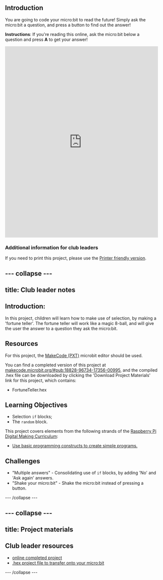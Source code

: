 ## Introduction

You are going to code your micro:bit to read the future! Simply ask the micro:bit a question, and press a button to find out the answer!

__Instructions__: If you're reading this online, ask the micro:bit below a question and press __A__ to get your answer!

<div style="position:relative;height:0;padding-bottom:125%;overflow:hidden;"><iframe style="position:absolute;top:0;left:0;width:100%;height:100%;" src="https://makecode.microbit.org/---run?id=_X8jUAqb9mdfj" allowfullscreen="allowfullscreen" sandbox="allow-popups allow-scripts allow-same-origin" frameborder="0"></iframe></div>

### Additional information for club leaders

If you need to print this project, please use the [Printer friendly version](https://projects.raspberrypi.org/en/projects/fortune-teller/print).


--- collapse ---
---
title: Club leader notes
---


## Introduction:
In this project, children will learn how to make use of selection, by making a 'fortune teller'. The fortune teller will work like a magic 8-ball, and will give the user the answer to a question they ask the micro:bit.

## Resources
For this project, the [MakeCode (PXT)](http://jumpto.cc/pxt-new) microbit editor should be used.

You can find a completed version of this project at [makecode.microbit.org/#pub:18828-96734-17356-00995](https://makecode.microbit.org/#pub:18828-96734-17356-00995), and the compiled .hex file can be downloaded by clicking the 'Download Project Materials' link for this project, which contains:

+ FortuneTeller.hex

## Learning Objectives
+ Selection `if` blocks;
+ The `random` block.

This project covers elements from the following strands of the [Raspberry Pi Digital Making Curriculum](http://rpf.io/curriculum):

+ [Use basic programming constructs to create simple programs.](https://www.raspberrypi.org/curriculum/programming/creator)

## Challenges
+ "Multiple answers" - Consolidating use of `if` blocks, by adding 'No' and 'Ask again' answers.
+ "Shake your micro:bit" - Shake the micro:bit instead of pressing a button.


--- /collapse ---


--- collapse ---
---
title: Project materials
---


## Club leader resources
* [online completed project](https://makecode.microbit.org/#pub:18828-96734-17356-00995)
* [.hex project file to transfer onto your micro:bit](resources/microbit-Fortune-Teller.hex)

--- /collapse ---
